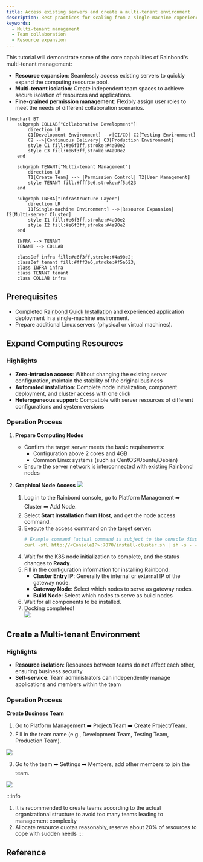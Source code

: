 ```yaml
---
title: Access existing servers and create a multi-tenant environment
description: Best practices for scaling from a single-machine experience to multi-server, multi-team collaboration
keywords:
  - Multi-tenant management
  - Team collaboration
  - Resource expansion
---
```


This tutorial will demonstrate some of the core capabilities of Rainbond's multi-tenant management:

- **Resource expansion**: Seamlessly access existing servers to quickly expand the computing resource pool.
- **Multi-tenant isolation**: Create independent team spaces to achieve secure isolation of resources and applications.
- **Fine-grained permission management**: Flexibly assign user roles to meet the needs of different collaboration scenarios.

```mermaid
flowchart BT
    subgraph COLLAB["Collaborative Development"]
        direction LR
        C1[Development Environment] -->|CI/CD| C2[Testing Environment]
        C2 -->|Continuous Delivery| C3[Production Environment]
        style C1 fill:#e6f3ff,stroke:#4a90e2
        style C3 fill:#e6f3ff,stroke:#4a90e2
    end

    subgraph TENANT["Multi-tenant Management"]
        direction LR
        T1[Create Team] --> |Permission Control| T2[User Management]
        style TENANT fill:#fff3e6,stroke:#f5a623
    end

    subgraph INFRA["Infrastructure Layer"]
        direction LR
        I1[Single-machine Environment] -->|Resource Expansion| I2[Multi-server Cluster]
        style I1 fill:#e6f3ff,stroke:#4a90e2
        style I2 fill:#e6f3ff,stroke:#4a90e2
    end

    INFRA --> TENANT
    TENANT --> COLLAB

    classDef infra fill:#e6f3ff,stroke:#4a90e2;
    classDef tenant fill:#fff3e6,stroke:#f5a623;
    class INFRA infra
    class TENANT tenant
    class COLLAB infra
```

## Prerequisites

- Completed [Rainbond Quick Installation](/docs/quick-start/quick-install) and experienced application deployment in a single-machine environment.
- Prepare additional Linux servers (physical or virtual machines).

## Expand Computing Resources

### Highlights

- **Zero-intrusion access**: Without changing the existing server configuration, maintain the stability of the original business
- **Automated installation**: Complete node initialization, component deployment, and cluster access with one click
- **Heterogeneous support**: Compatible with server resources of different configurations and system versions

### Operation Process

1. **Prepare Computing Nodes**
    - Confirm the target server meets the basic requirements:
        - Configuration above 2 cores and 4GB
        - Common Linux systems (such as CentOS/Ubuntu/Debian)
    - Ensure the server network is interconnected with existing Rainbond nodes

2. **Graphical Node Access**
    ![](/docs/tutorial/docking-selfhost/install-selfhost-en.png)
    1. Log in to the Rainbond console, go to Platform Management ➡️ Cluster ➡️ Add Node.
    2. Select **Start Installation from Host**, and get the node access command.
    3. Execute the access command on the target server:
        ```yaml
        # Example command (actual command is subject to the console display)
        curl -sfL http://<ConsoleIP>:7070/install-cluster.sh | sh -s - --rbd-url http://<ConsoleIP>:7070  --etcd --control-plane --worker --token <TOKEN> --mirror cn
    4. Wait for the K8S node initialization to complete, and the status changes to **Ready**.
    5. Fill in the configuration information for installing Rainbond:
        - **Cluster Entry IP**: Generally the internal or external IP of the gateway node.
        - **Gateway Node**: Select which nodes to serve as gateway nodes.
        - **Build Node**: Select which nodes to serve as build nodes
    6. Wait for all components to be installed.
    7. Docking completed!\
        ![](/docs/tutorial/docking-selfhost/docking-rainbond.png)

## Create a Multi-tenant Environment

### Highlights

- **Resource isolation**: Resources between teams do not affect each other, ensuring business security
- **Self-service**: Team administrators can independently manage applications and members within the team

### Operation Process

**Create Business Team**

1. Go to Platform Management ➡️ Project/Team ➡️ Create Project/Team.
2. Fill in the team name (e.g., Development Team, Testing Team, Production Team).

![](/docs/tutorial/docking-selfhost/create-team-en.png)

3. Go to the team ➡️ Settings ➡️ Members, add other members to join the team.

![](/docs/tutorial/docking-selfhost/invite-member-en.png)

:::info

1. It is recommended to create teams according to the actual organizational structure to avoid too many teams leading to management complexity
2. Allocate resource quotas reasonably, reserve about 20% of resources to cope with sudden needs
    :::

## Reference